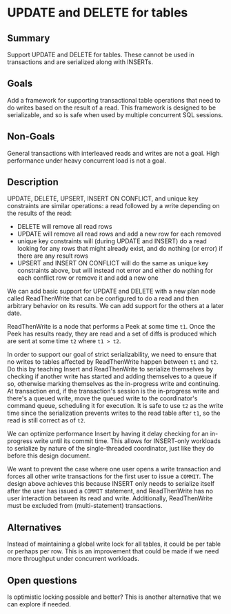 # UPDATE and DELETE for tables

## Summary

Support UPDATE and DELETE for tables.
These cannot be used in transactions and are serialized along with INSERTs.

## Goals

Add a framework for supporting transactional table operations that need to do writes based on the result of a read.
This framework is designed to be serializable, and so is safe when used by multiple concurrent SQL sessions.

## Non-Goals

General transactions with interleaved reads and writes are not a goal.
High performance under heavy concurrent load is not a goal.

## Description

UPDATE, DELETE, UPSERT, INSERT ON CONFLICT, and unique key constraints are similar operations: a read followed by a write depending on the results of the read:
- DELETE will remove all read rows
- UPDATE will remove all read rows and add a new row for each removed
- unique key constraints will (during UPDATE and INSERT) do a read looking for any rows that might already exist, and do nothing (or error) if there are any result rows
- UPSERT and INSERT ON CONFLICT will do the same as unique key constraints above, but will instead not error and either do nothing for each conflict row or remove it and add a new one

We can add basic support for UPDATE and DELETE with a new plan node called ReadThenWrite that can be configured to do a read and then arbitrary behavior on its results.
We can add support for the others at a later date.

ReadThenWrite is a node that performs a Peek at some time `t1`.
Once the Peek has results ready, they are read and a set of diffs is produced which are sent at some time `t2` where `t1 > t2`.

In order to support our goal of strict serializability, we need to ensure that no writes to tables affected by ReadThenWrite happen between `t1` and `t2`.
Do this by teaching Insert and ReadThenWrite to serialize themselves by checking if another write has started and adding themselves to a queue if so, otherwise marking themselves as the in-progress write and continuing.
At transaction end, if the transaction's session is the in-progress write and there's a queued write, move the queued write to the coordinator's command queue, scheduling it for execution.
It is safe to use `t2` as the write time since the serialization prevents writes to the read table after `t1`, so the read is still correct as of `t2`.

We can optimize performance Insert by having it delay checking for an in-progress write until its commit time.
This allows for INSERT-only workloads to serialize by nature of the single-threaded coordinator, just like they do before this design document.

We want to prevent the case where one user opens a write transaction and forces all other write transactions for the first user to issue a `COMMIT`.
The design above achieves this because INSERT only needs to serialize itself after the user has issued a `COMMIT` statement, and ReadThenWrite has no user interaction between its read and write.
Additionally, ReadThenWrite must be excluded from (multi-statement) transactions.

## Alternatives

Instead of maintaining a global write lock for all tables, it could be per table or perhaps per row.
This is an improvement that could be made if we need more throughput under concurrent workloads.

## Open questions

Is optimistic locking possible and better?
This is another alternative that we can explore if needed.
